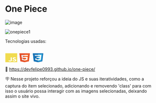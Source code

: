   # One Piece  

  ![image](https://github.com/user-attachments/assets/d2f69eb9-604d-4a0b-a44b-7af569b0cfe0)

![onepiece1](https://github.com/user-attachments/assets/f0a72aa3-830b-4b52-8a6a-21f86ec23196)

 

Tecnologias usadas:
 <div style="display: inline_block"><br>
  <img align="center" alt="Js" height="30" width="40" src="https://raw.githubusercontent.com/devicons/devicon/master/icons/javascript/javascript-plain.svg">
  <img align="center" alt="HTML" height="30" width="40" src="https://raw.githubusercontent.com/devicons/devicon/master/icons/html5/html5-original.svg">
  <img align="center" alt="CSS" height="30" width="40" src="https://raw.githubusercontent.com/devicons/devicon/master/icons/css3/css3-original.svg">
</div>

🔗 https://devfelipe0993.github.io/one-piece/

🪧 Nesse projeto reforçou a ideia do JS e suas iteratividades, como a captura do item selecionado, adicionando e removendo 'class' para com isso o usuário possa interagir com as imagens selecionadas, deixando assim o site vivo.

